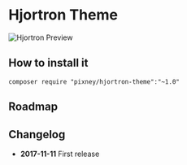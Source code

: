 # Hjortron Theme
![Hjortron Preview](https://cdn.pbrd.co/images/GTbgbUu.jpg)
## How to install it
`composer require "pixney/hjortron-theme":"~1.0"`




## Roadmap

## Changelog

* **2017-11-11** First release 
